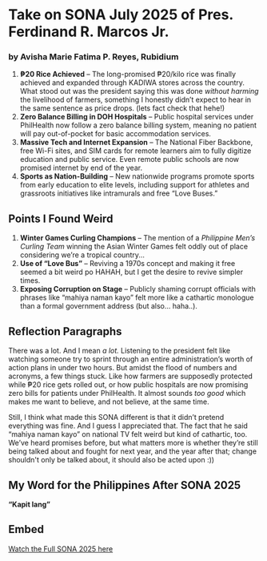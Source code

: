 # Take on SONA July 2025 of Pres. Ferdinand R. Marcos Jr.
### by Avisha Marie Fatima P. Reyes, Rubidium

1. **₱20 Rice Achieved** – The long-promised ₱20/kilo rice was finally achieved and expanded through KADIWA stores across the country. What stood out was the president saying this was done *without harming* the livelihood of farmers, something I honestly didn’t expect to hear in the same sentence as price drops. (lets fact check that hehe!)
2. **Zero Balance Billing in DOH Hospitals** – Public hospital services under PhilHealth now follow a zero balance billing system, meaning no patient will pay out-of-pocket for basic accommodation services.
3. **Massive Tech and Internet Expansion** – The National Fiber Backbone, free Wi-Fi sites, and SIM cards for remote learners aim to fully digitize education and public service. Even remote public schools are now promised internet by end of the year.
4. **Sports as Nation-Building** – New nationwide programs promote sports from early education to elite levels, including support for athletes and grassroots initiatives like intramurals and free “Love Buses.”

## Points I Found Weird
1. **Winter Games Curling Champions** – The mention of a *Philippine Men’s Curling Team* winning the Asian Winter Games felt oddly out of place considering we’re a tropical country...
2. **Use of “Love Bus”** – Reviving a 1970s concept and making it free seemed a bit weird po HAHAH, but I get the desire to revive simpler times.
3. **Exposing Corruption on Stage** – Publicly shaming corrupt officials with phrases like “mahiya naman kayo” felt more like a cathartic monologue than a formal government address (but also… haha..).


## Reflection Paragraphs

There was a lot. And I mean *a lot.* Listening to the president felt like watching someone try to sprint through an entire administration’s worth of action plans in under two hours. But amidst the flood of numbers and acronyms, a few things stuck. Like how farmers are supposedly protected while ₱20 rice gets rolled out, or how public hospitals are now promising zero bills for patients under PhilHealth. It almost sounds *too good* which makes me want to believe, and not believe, at the same time.

Still, I think what made this SONA different is that it didn’t pretend everything was fine. And I guess I appreciated that. The fact that he said “mahiya naman kayo” on national TV felt weird but kind of cathartic, too. We’ve heard promises before, but what matters more is whether they’re still being talked about and fought for next year, and the year after that; change shouldn't only be talked about, it should also be acted upon :))

## My Word for the Philippines After SONA 2025
**“Kapit lang”**

## Embed
[Watch the Full SONA 2025 here](https://www.youtube.com/watch?v=zJwPfbAieVA)